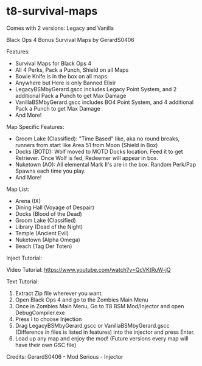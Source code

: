 # t8-survival-maps
Comes with 2 versions:
Legacy and Vanilla

Black Ops 4 Bonus Survival Maps by GerardS0406

Features:
- Survival Maps for Black Ops 4
- All 4 Perks, Pack a Punch, Shield on all Maps
- Bowie Knife is in the box on all maps.
- Anywhere but Here is only Banned Elixir
- LegacyBSMbyGerard.gscc includes Legacy Point System, and 2 additional Pack a Punch to get Max Damage
- VanillaBSMbyGerard.gscc includes BO4 Point System, and 4 additional Pack a Punch to get Max Damage
- And More!

Map Specific Features:
- Groom Lake (Classified): "Time Based" like, aka no round breaks, runners from start like Area 51 from Moon (Shield in Box)
- Docks (BOTD): Wolf moved to MOTD Docks location. Feed it to get Retriever. Once Wolf is fed, Redeemer will appear in box.
- Nuketown (AO): All elemental Mark II's are in the box. Random Perk/Pap Spawns each time you play.
- And More!

Map List:
- Arena (IX)
- Dining Hall (Voyage of Despair)
- Docks (Blood of the Dead)
- Groom Lake (Classified)
- Library (Dead of the Night)
- Temple (Ancient Evil)
- Nuketown (Alpha Omega)
- Beach (Tag Der Toten)

Inject Tutorial:

Video Tutorial: https://www.youtube.com/watch?v=QcVKtRuW-jQ

Text Tutorial:
1) Extract Zip file wherever you want.
2) Open Black Ops 4 and go to the Zombies Main Menu
3) Once in Zombies Main Menu, Go to T8 BSM Mod/Injector and open DebugCompiler.exe
4) Press I to choose Injection
5) Drag LegacyBSMbyGerard.gscc or VanillaBSMbyGerard.gscc (Difference in files is listed in features) into the injector and press Enter.
6) Load up any map and enjoy the mod! (Future versions every map will have their own GSC file)

Credits:
GerardS0406 - Mod
Serious - Injector
